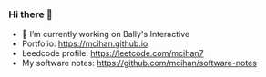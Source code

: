 ### Hi there 👋
- 🔭 I’m currently working on Bally's Interactive
- Portfolio: https://mcihan.github.io
- Leedcode profile: https://leetcode.com/mcihan7
- My software notes: https://github.com/mcihan/software-notes

<!--
**mcihan/mcihan** is a ✨ _special_ ✨ repository because its `README.md` (this file) appears on your GitHub profile.

Here are some ideas to get you started:

- 🔭 I’m currently working on ...
- 🌱 I’m currently learning ...
- 👯 I’m looking to collaborate on ...
- 🤔 I’m looking for help with ...
- 💬 Ask me about ...
- 📫 How to reach me: ...
- 😄 Pronouns: ...
- ⚡ Fun fact: ...
-->
